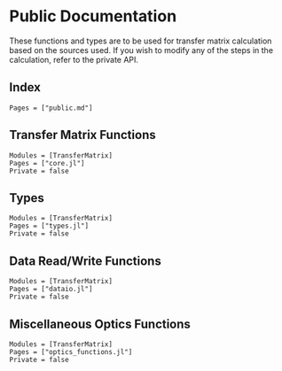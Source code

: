 # Public Documentation

These functions and types are to be used for transfer matrix calculation
based on the sources used. If you wish to modify any of the steps in the 
calculation, refer to the private API.

## Index

```@index
Pages = ["public.md"]
```

## Transfer Matrix Functions

```@autodocs
Modules = [TransferMatrix]
Pages = ["core.jl"]
Private = false
```

## Types

```@autodocs
Modules = [TransferMatrix]
Pages = ["types.jl"]
Private = false
```

## Data Read/Write Functions

```@autodocs
Modules = [TransferMatrix]
Pages = ["dataio.jl"]
Private = false
```

## Miscellaneous Optics Functions

```@autodocs
Modules = [TransferMatrix]
Pages = ["optics_functions.jl"]
Private = false
```